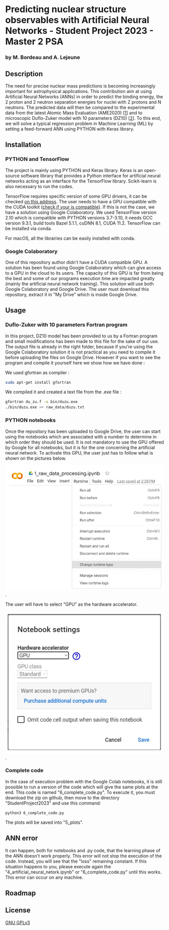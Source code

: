 # Predicting nuclear structure observables with Artificial Neural Networks - Student Project 2023 - Master 2 PSA
### by M. Bordeau and A. Lejeune

## Description

The need for precise nuclear mass predictions is becoming increasingly important for astrophysical applications. This contribution aim at using Artificial Neural Networks (ANNs) in order to predict the binding energy, the 2 proton and 2 neutron separation energies for nuclei with Z protons and N neutrons. The predicted data will then be compared to the experimental data from the latest Atomic Mass Evaluation (AME2020) [[1](https://www-nds.iaea.org/amdc/ame2020/mass_1.mas20.txt)] and to microscopic Duflo-Zuker model with 10 parameters (DZ10) [[2](https://arxiv.org/abs/1407.8221)].
To this end, we will solve a typical regression problem in Machine Learning (ML) by setting a feed-forward ANN using PYTHON with Keras library. 

## Installation 

### PYTHON and TensorFlow

The project is mainly using PYTHON and Keras library. Keras is an open-source software library that provides a Python interface for artificial neural networks acting as an interface for the TensorFlow library. Scikit-learn is also necessary to run the codes.

TensorFlow requires specific version of some GPU drivers, it can be checked [on this address](https://www.tensorflow.org/install/source#gpu). The user needs to have a GPU compatible with the CUDA toolkit ([check if your is compatible](https://developer.nvidia.com/cuda-gpus)). If this is not the case, we have a solution using Google Colaboratory. We used TensorFlow version 2.10 which is compatible with PYTHON versions 3.7-3.10, it needs GCC version 9.3.1, build tools Bazel 5.1.1, cuDNN 8.1, CUDA 11.2. TensorFlow can be installed via conda.

For macOS, all the librairies can be easily installed with conda.



### Google Colaboratory

One of this repository author didn't have a CUDA compatible GPU. A solution has been found using Google Colaboratory which can give access to a GPU in the cloud to its users. The capacity of this GPU is far from being the best and some of our programs execution time are impacted greatly (mainly the artificial neural network training). This solution will use both Google Colaboratory and Google Drive. The user must download this repository, extract it in "My Drive" which is inside Google Drive. 


## Usage

### Duflo-Zuker with 10 parameters Fortran program

In this project, DZ10 model has been provided to us by a Fortran program and small modifications has been made to this file for the sake of our use. The output file is already in the right folder, because if you're using the Google Colaboratory solution it is not practical as you need to compile it before uploading the files on Google Drive. However if you want to see the program and compile it yourself here we show how we have done : 

We used gfortran as compiler : 
```bash
sudo apt-get install gfortran
```

We compiled it and created a text file from the .exe file :
```bash
gfortran du_zu.f -o bin/duzu.exe
./bin/duzu.exe >> raw_data/duzu.txt
```

### PYTHON notebooks

Once the repository has been uploaded to Google Drive, the user can start using the notebooks which are associated with a number to determine in which order they should be used. It is not mandatory to use the GPU offered by Google for all notebooks, but it is for the one concerning the artificial neural network. To activate this GPU, the user just has to follow what is shown on the pictures below. 

![Google Colab Tutorial 1](/images/google_colab_tutorial_1.jpg "Google Colab Tutorial 1").

The user will have to select "GPU" as the hardware accelerator. 

![Google Colab Tutorial 2](/images/google_colab_tutorial_2.jpg "Google Colab Tutorial 2").

### Complete code

In the case of execution problem with the Google Colab notebooks, it is still possible to run a version of the code which will give the same plots at the end. This code is named "6_complete_code.py".
To execute it, you must download the zip on github, then move to the directory "StudentProject2023" and use this command:

```
python3 6_complete_code.py
```
The plots will be saved into "5_plots".

## ANN error

It can happen, both for notebooks and .py code, that the learning phase of the ANN doesn't work properly. This error will not stop the execution of the code. Instead, you will see that the "loss" remaining constant. If this situation happens to you, please execute again the "4_artificial_neural_netork.ipynb" or "6_complete_code.py" until this works. This error can occur on any machine.



## Roadmap



## License

[GNU GPLv3](https://www.gnu.org/licenses/gpl-3.0.en.html)
